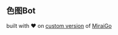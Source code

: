 ## 色图Bot
built with ❤ on [custom version](https://github.com/LXY1226/MiraiGo) of [MiraiGo](https://github.com/Mrs4s/MiraiGo)


